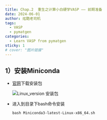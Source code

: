 ```yaml
---
title: Chap.2  重生之计算小白硬学VASP —— 前期准备
date: 2024-06-01
author: 炫酷老司机
tags:
  - VASP
  - pymatgen
categories:
  - Learn VASP from pymatgen
sticky: 1
# cover: "图片链接"
---
```



## 1）安装Miniconda

- [官网](https://docs.anaconda.com/free/miniconda/)下载安装包

	![Linux_version 安装包](/images/1_linux_pkg.png)
- 进入到目录下bash命令安装
	```shell
	bash Miniconda3-latest-Linux-x86_64.sh
	```